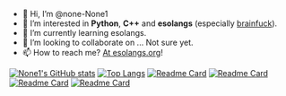 - 👋 Hi, I’m @none-None1
- 👀 I’m interested in **Python**, **C++** and **esolangs** (especially [brainfuck](https://esolangs.org/wiki/Brainfuck)).
- 🌱 I’m currently learning esolangs.
- 💞️ I’m looking to collaborate on ... Not sure yet.
- 📫 How to reach me? [At esolangs.org](https://esolangs.org/wiki/User:None1)!

[![None1's GitHub stats](https://github-readme-stats.vercel.app/api?username=none-None1)](https://github.com/anuraghazra/github-readme-stats)
[![Top Langs](https://github-readme-stats.vercel.app/api/top-langs/?username=none-None1&langs_count=10)](https://github.com/anuraghazra/github-readme-stats)
[![Readme Card](https://github-readme-stats.vercel.app/api/pin/?username=none-None1&repo=EsoDev)](https://github.com/anuraghazra/github-readme-stats)
[![Readme Card](https://github-readme-stats.vercel.app/api/pin/?username=none-None1&repo=BFFuck)](https://github.com/anuraghazra/github-readme-stats)
[![Readme Card](https://github-readme-stats.vercel.app/api/pin/?username=none-None1&repo=Interpret-Esolangs-Online)](https://githubfast.com/anuraghazra/github-readme-stats)
[![Readme Card](https://github-readme-stats.vercel.app/api/pin/?username=none-None1&repo=BrainFExec)](https://githubfast.com/anuraghazra/github-readme-stats)
<!---
none-None1/none-None1 is a ✨ special ✨ repository because its `README.md` (this file) appears on your GitHub profile.
You can click the Preview link to take a look at your changes.
--->
